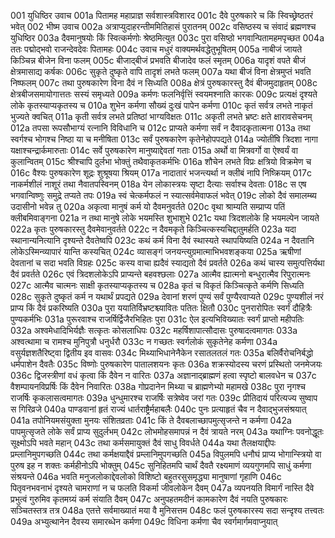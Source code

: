 001	युधिष्ठिर उवाच
001a	पितामह महाप्राज्ञ सर्वशास्त्रविशारद
001c	दैवे पुरुषकारे च किं स्विच्छ्रेष्ठतरं भवेत्
002	भीष्म उवाच
002a	अत्राप्युदाहरन्तीममितिहासं पुरातनम्
002c	वसिष्ठस्य च संवादं ब्रह्मणश्च युधिष्ठिर
003a	दैवमानुषयोः किं स्वित्कर्मणोः श्रेष्ठमित्युत
003c	पुरा वसिष्ठो भगवान्पितामहमपृच्छत
004a	ततः पद्मोद्भवो राजन्देवदेवः पितामहः
004c	उवाच मधुरं वाक्यमर्थवद्धेतुभूषितम्
005a	नाबीजं जायते किञ्चिन्न बीजेन विना फलम्
005c	बीजाद्बीजं प्रभवति बीजादेव फलं स्मृतम्
006a	यादृशं वपते बीजं क्षेत्रमासाद्य कर्षकः
006c	सुकृते दुष्कृते वापि तादृशं लभते फलम्
007a	यथा बीजं विना क्षेत्रमुप्तं भवति निष्फलम्
007c	तथा पुरुषकारेण विना दैवं न सिध्यति
008a	क्षेत्रं पुरुषकारस्तु दैवं बीजमुदाहृतम्
008c	क्षेत्रबीजसमायोगात्ततः सस्यं समृध्यते
009a	कर्मणः फलनिर्वृत्तिं स्वयमश्नाति कारकः
009c	प्रत्यक्षं दृश्यते लोके कृतस्याप्यकृतस्य च
010a	शुभेन कर्मणा सौख्यं दुःखं पापेन कर्मणा
010c	कृतं सर्वत्र लभते नाकृतं भुज्यते क्वचित्
011a	कृती सर्वत्र लभते प्रतिष्ठां भाग्यविक्षतः
011c	अकृती लभते भ्रष्टः क्षते क्षारावसेचनम्
012a	तपसा रूपसौभाग्यं रत्नानि विविधानि च
012c	प्राप्यते कर्मणा सर्वं न दैवादकृतात्मना
013a	तथा स्वर्गश्च भोगश्च निष्ठा या च मनीषिता
013c	सर्वं पुरुषकारेण कृतेनेहोपपद्यते
014a	ज्योतींषि त्रिदशा नागा यक्षाश्चन्द्रार्कमारुताः
014c	सर्वे पुरुषकारेण मानुष्याद्देवतां गताः
015a	अर्थो वा मित्रवर्गो वा ऐश्वर्यं वा कुलान्वितम्
015c	श्रीश्चापि दुर्लभा भोक्तुं तथैवाकृतकर्मभिः
016a	शौचेन लभते विप्रः क्षत्रियो विक्रमेण च
016c	वैश्यः पुरुषकारेण शूद्रः शुश्रूषया श्रियम्
017a	नादातारं भजन्त्यर्था न क्लीबं नापि निष्क्रियम्
017c	नाकर्मशीलं नाशूरं तथा नैवातपस्विनम्
018a	येन लोकास्त्रयः सृष्टा दैत्याः सर्वाश्च देवताः
018c	स एष भगवान्विष्णुः समुद्रे तप्यते तपः
019a	स्वं चेत्कर्मफलं न स्यात्सर्वमेवाफलं भवेत्
019c	लोको दैवं समालम्ब्य उदासीनो भवेन्न तु
020a	अकृत्वा मानुषं कर्म यो दैवमनुवर्तते
020c	वृथा श्राम्यति सम्प्राप्य पतिं क्लीबमिवाङ्गना
021a	न तथा मानुषे लोके भयमस्ति शुभाशुभे
021c	यथा त्रिदशलोके हि भयमल्पेन जायते
022a	कृतः पुरुषकारस्तु दैवमेवानुवर्तते
022c	न दैवमकृते किञ्चित्कस्यचिद्दातुमर्हति
023a	यदा स्थानान्यनित्यानि दृश्यन्ते दैवतेष्वपि
023c	कथं कर्म विना दैवं स्थास्यते स्थापयिष्यति
024a	न दैवतानि लोकेऽस्मिन्व्यापारं यान्ति कस्यचित्
024c	व्यासङ्गं जनयन्त्युग्रमात्माभिभवशङ्कया
025a	ऋषीणां देवतानां च सदा भवति विग्रहः
025c	कस्य वाचा ह्यदैवं स्याद्यतो दैवं प्रवर्तते
026a	कथं चास्य समुत्पत्तिर्यथा दैवं प्रवर्तते
026c	एवं त्रिदशलोकेऽपि प्राप्यन्ते बहवश्छलाः
027a	आत्मैव ह्यात्मनो बन्धुरात्मैव रिपुरात्मनः
027c	आत्मैव चात्मनः साक्षी कृतस्याप्यकृतस्य च
028a	कृतं च विकृतं किञ्चित्कृते कर्मणि सिध्यति
028c	सुकृते दुष्कृतं कर्म न यथार्थं प्रपद्यते
029a	देवानां शरणं पुण्यं सर्वं पुण्यैरवाप्यते
029c	पुण्यशीलं नरं प्राप्य किं दैवं प्रकरिष्यति
030a	पुरा ययातिर्विभ्रष्टश्च्यावितः पतितः क्षितौ
030c	पुनरारोपितः स्वर्गं दौहित्रैः पुण्यकर्मभिः
031a	पुरूरवाश्च राजर्षिर्द्विजैरभिहितः पुरा
031c	ऐल इत्यभिविख्यातः स्वर्गं प्राप्तो महीपतिः
032a	अश्वमेधादिभिर्यज्ञैः सत्कृतः कोसलाधिपः
032c	महर्षिशापात्सौदासः पुरुषादत्वमागतः
033a	अश्वत्थामा च रामश्च मुनिपुत्रौ धनुर्धरौ
033c	न गच्छतः स्वर्गलोकं सुकृतेनेह कर्मणा
034a	वसुर्यज्ञशतैरिष्ट्वा द्वितीय इव वासवः
034c	मिथ्याभिधानेनैकेन रसातलतलं गतः
035a	बलिर्वैरोचनिर्बद्धो धर्मपाशेन दैवतैः
035c	विष्णोः पुरुषकारेण पातालशयनः कृतः
036a	शक्रस्योदस्य चरणं प्रस्थितो जनमेजयः
036c	द्विजस्त्रीणां वधं कृत्वा किं दैवेन न वारितः
037a	अज्ञानाद्ब्राह्मणं हत्वा स्पृष्टो बालवधेन च
037c	वैशम्पायनविप्रर्षिः किं दैवेन निवारितः
038a	गोप्रदानेन मिथ्या च ब्राह्मणेभ्यो महामखे
038c	पुरा नृगश्च राजर्षिः कृकलासत्वमागतः
039a	धुन्धुमारश्च राजर्षिः सत्रेष्वेव जरां गतः
039c	प्रीतिदायं परित्यज्य सुष्वाप स गिरिव्रजे
040a	पाण्डवानां हृतं राज्यं धार्तराष्ट्रैर्महाबलैः
040c	पुनः प्रत्याहृतं चैव न दैवाद्भुजसंश्रयात्
041a	तपोनियमसंयुक्ता मुनयः संशितव्रताः
041c	किं ते दैवबलाच्छापमुत्सृजन्ते न कर्मणा
042a	पापमुत्सृजते लोके सर्वं प्राप्य सुदुर्लभम्
042c	लोभमोहसमापन्नं न दैवं त्रायते नरम्
043a	यथाग्निः पवनोद्धूतः सूक्ष्मोऽपि भवते महान्
043c	तथा कर्मसमायुक्तं दैवं साधु विवर्धते
044a	यथा तैलक्षयाद्दीपः प्रम्लानिमुपगच्छति
044c	तथा कर्मक्षयाद्दैवं प्रम्लानिमुपगच्छति
045a	विपुलमपि धनौघं प्राप्य भोगान्स्त्रियो वा पुरुष इह न शक्तः कर्महीनोऽपि भोक्तुम्
045c	सुनिहितमपि चार्थं दैवतै रक्ष्यमाणं व्ययगुणमपि साधुं कर्मणा संश्रयन्ते
046a	भवति मनुजलोकाद्देवलोको विशिष्टो बहुतरसुसमृद्ध्या मानुषाणां गृहाणि
046c	पितृवनभवनाभं दृश्यते चामराणां न च फलति विकर्मा जीवलोकेन दैवम्
047a	व्यपनयति विमार्गं नास्ति दैवे प्रभुत्वं गुरुमिव कृतमग्र्यं कर्म संयाति दैवम्
047c	अनुपहतमदीनं कामकारेण दैवं नयति पुरुषकारः सञ्चितस्तत्र तत्र
048a	एतत्ते सर्वमाख्यातं मया वै मुनिसत्तम
048c	फलं पुरुषकारस्य सदा सन्दृश्य तत्त्वतः
049a	अभ्युत्थानेन दैवस्य समारब्धेन कर्मणा
049c	विधिना कर्मणा चैव स्वर्गमार्गमवाप्नुयात्
